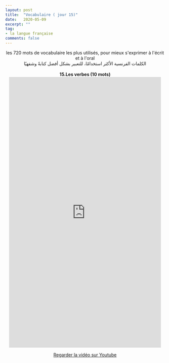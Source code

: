 ```yaml
---
layout: post
title:  "Vocabulaire ( jour 15)"
date:   2020-05-09
excerpt: ""
tag:
- la langue française
comments: false
---
```

 <center>     les 720 mots de vocabulaire les plus utilisés, pour mieux s'exprimer à l'écrit et à l'oral <br> الكلمات الفرنسية الأكثر استخدامًا، للتعبير بشكل أفضل كتابةً وشفهيًا <br><br>     <strong> 15.Les verbes (10 mots)</strong>     <br> <iframe width="480" height="853" src="https://www.youtube.com/embed/d9t117dSd9Q" title="youtube video player" frameborder="0" allow="accelerometer, autoplay, clipboard-write, encrypted-media, gyroscope, picture-in-picture, web-share" allowfullscreen></iframe>     <br> <p markdown="0"><a href="https://youtube.com/shorts/d9t117dSd9Q" class="btn btn-danger" target="_blank">Regarder la vidéo sur Youtube</a></p> </center>
